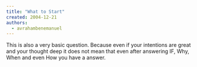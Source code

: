 ```yaml
---
title: "What to Start"
created: 2004-12-21
authors: 
  - avrahambenemanuel
---
```


This is also a very basic question. Because even if your intentions are great and your thought deep it does not mean that even after answering IF, Why, When and even How you have a answer.
